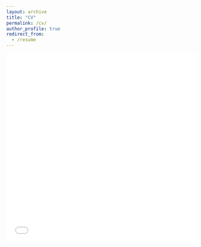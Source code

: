 ```yaml
---
layout: archive
title: "CV"
permalink: /cv/
author_profile: true
redirect_from:
  - /resume
---
```


<iframe src="/files/pdf/SamVasquezCV0430.pdf" width="100%" height="500" frameborder="no" border="0" marginwidth="0" marginheight="0"></iframe>
